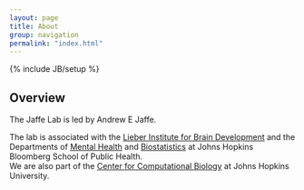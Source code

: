 ```yaml
---
layout: page
title: About
group: navigation
permalink: "index.html"
---
```

{% include JB/setup %}

Overview
--------

The Jaffe Lab is led by Andrew E Jaffe.

The lab is associated with the
[Lieber Institute for Brain Development](http://www.libd.org) and
the Departments of [Mental Health](http://www.jhsph.edu/departments/mental-health/) and 
[Biostatistics](http://www.jhsph.edu/departments/biostatistics/) at Johns Hopkins Bloomberg School of Public Health.  
We are also part of the [Center for Computational Biology](http://ccb.jhu.edu) at Johns Hopkins University.

